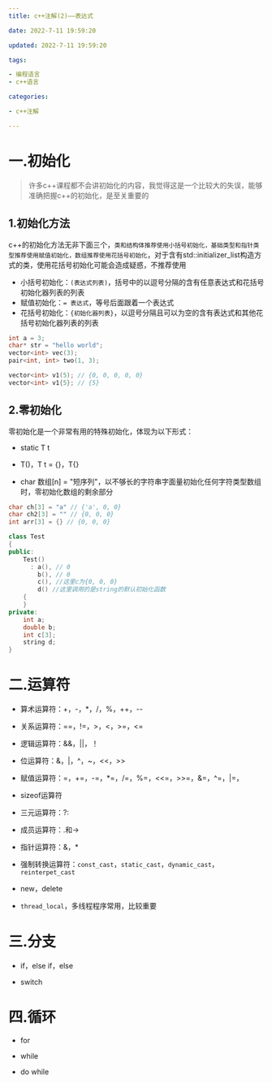 ```yaml
---
title: c++注解(2)——表达式

date: 2022-7-11 19:59:20

updated: 2022-7-11 19:59:20

tags:

- 编程语言
- c++语言

categories:

- c++注解

---
```


# 一.初始化

> 许多c++课程都不会讲初始化的内容，我觉得这是一个比较大的失误，能够准确把握c++的初始化，是至关重要的

## 1.初始化方法

c++的初始化方法无非下面三个，`类和结构体推荐使用小括号初始化，基础类型和指针类型推荐使用赋值初始化，数组推荐使用花括号初始化`，对于含有std::initializer_list构造方式的类，使用花括号初始化可能会造成疑惑，不推荐使用

- 小括号初始化：`(表达式列表)`，括号中的以逗号分隔的含有任意表达式和花括号初始化器列表的列表
- 赋值初始化：`= 表达式`，等号后面跟着一个表达式
- 花括号初始化：`{初始化器列表}`，以逗号分隔且可以为空的含有表达式和其他花括号初始化器列表的列表

```cpp
int a = 3;
char* str = "hello world";
vector<int> vec(3);
pair<int, int> two(1, 3);

vector<int> v1(5); // {0, 0, 0, 0, 0}
vector<int> v1{5}; // {5}
```

## 2.零初始化

零初始化是一个非常有用的特殊初始化，体现为以下形式：

- static T t

- T()，T t = {}，T{}

- char 数组[n] = "短序列"，以不够长的字符串字面量初始化任何字符类型数组时，零初始化数组的剩余部分

```cpp
char ch[3] = "a" // {'a', 0, 0}
char ch2[3] = "" // {0, 0, 0}
int arr[3] = {} // {0, 0, 0}

class Test
{
public:
    Test()
      : a(), // 0
        b(), // 0
        c(), //这里c为{0, 0, 0}
        d() //这里调用的是string的默认初始化函数
    {
    }
private:
    int a;
    double b;
    int c[3];
    string d;
}
```

# 二.运算符

- 算术运算符：+，-，*，/，%，++，--

- 关系运算符：==，!=，>，<，>=，<=

- 逻辑运算符：&&，||，！

- 位运算符：&，|，^，~，<<，>>

- 赋值运算符：=，+=，-=，*=，/=，%=，<<=，>>=，&=，^=，|=，

- sizeof运算符

- 三元运算符：?:

- 成员运算符：.和->

- 指针运算符：&，*

- 强制转换运算符：`const_cast`，`static_cast`，`dynamic_cast`，`reinterpet_cast`

- new，delete

- `thread_local`，多线程程序常用，比较重要

# 三.分支

- if，else if，else

- switch

# 四.循环

- for

- while

- do while

# 
